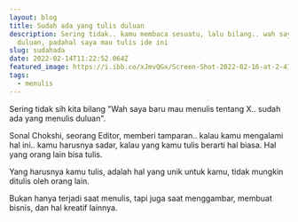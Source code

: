 ```yaml
---
layout: blog
title: Sudah ada yang tulis duluan
description: Sering tidak.. kamu membaca sesuatu, lalu bilang.. wah saya kalah
  duluan, padahal saya mau tulis ide ini
slug: sudahada
date: 2022-02-14T11:22:52.064Z
featured_image: https://i.ibb.co/xJmvQGx/Screen-Shot-2022-02-16-at-2-47-06-PM.png
tags:
  - menulis
---
```

Sering tidak sih kita bilang "Wah saya baru mau menulis tentang X.. sudah ada yang menulis duluan". 

Sonal Chokshi, seorang Editor, memberi tamparan.. kalau kamu mengalami hal ini.. kamu harusnya sadar, kalau yang kamu tulis berarti hal biasa. Hal yang orang lain bisa tulis.

Yang harusnya kamu tulis, adalah hal yang unik untuk kamu, tidak mungkin ditulis oleh orang lain. 

Bukan hanya terjadi saat menulis, tapi juga saat menggambar, membuat bisnis, dan hal kreatif lainnya.